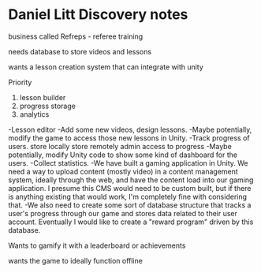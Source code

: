 # Daniel Litt Discovery notes

business called Refreps
    - referee training

needs database to store videos and lessons

wants a lesson creation system that can integrate with unity

Priority
1. lesson builder
2. progress storage
3. analytics

-Lesson editor
-Add some new videos, design lessons.
-Maybe potentially, modify the game to access those new lessons in Unity.
-Track progress of users.
    store locally
    store remotely
    admin access to progress
-Maybe potentially, modify Unity code to show some kind of dashboard for the users.
-Collect statistics.
-We have built a gaming application in Unity. We need a way to upload content (mostly video) in a content management system, ideally through the web, and have the content load into our gaming application. I presume this CMS would need to be custom built, but if there is anything existing that would work, I'm completely fine with considering that.
-We also need to create some sort of database structure that tracks a user's progress through our game and stores data related to their user account. Eventually I would like to create a "reward program" driven by this database.

Wants to gamify it with a leaderboard or achievements

wants the game to ideally function offline
